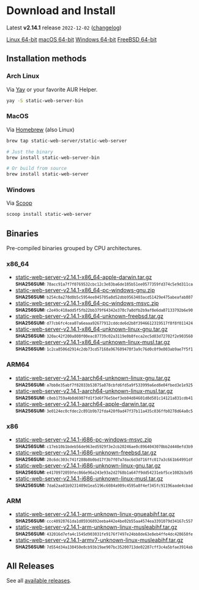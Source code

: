 # Download and Install

Latest **v2.14.1** release `2022-12-02` ([changelog](https://github.com/static-web-server/static-web-server/releases/tag/v2.14.1))

<div class="featured-downloads">

<a class="md-button md-button-sm" href="https://github.com/static-web-server/static-web-server/releases/download/v2.14.1/static-web-server-v2.14.1-x86_64-unknown-linux-gnu.tar.gz">Linux 64-bit</a> <a class="md-button md-button-sm" href="https://github.com/static-web-server/static-web-server/releases/download/v2.14.1/static-web-server-v2.14.1-x86_64-apple-darwin.tar.gz">macOS 64-bit</a>
<a class="md-button md-button-sm" href="https://github.com/static-web-server/static-web-server/releases/download/v2.14.1/static-web-server-v2.14.1-x86_64-pc-windows-msvc.zip">Windows 64-bit</a>
<a class="md-button md-button-sm" href="https://github.com/static-web-server/static-web-server/releases/download/v2.14.1/static-web-server-v2.14.1-x86_64-unknown-freebsd.tar.gz">FreeBSD 64-bit</a>

</div>

## Installation methods

### Arch Linux

Via [Yay](https://github.com/Jguer/yay) or your favorite AUR Helper.

```sh
yay -S static-web-server-bin
```

### MacOS

Via [Homebrew](https://brew.sh/) (also Linux)

```sh
brew tap static-web-server/static-web-server

# Just the binary
brew install static-web-server-bin

# Or build from source
brew install static-web-server
```

### Windows

Via [Scoop](https://scoop.sh/)

```powershell
scoop install static-web-server
```

## Binaries

Pre-compiled binaries grouped by CPU architectures.

### x86_64

- [static-web-server-v2.14.1-x86_64-apple-darwin.tar.gz](https://github.com/static-web-server/static-web-server/releases/download/v2.14.1/static-web-server-v2.14.1-x86_64-apple-darwin.tar.gz)<br>
<small>**SHA256SUM:** `78acc91a7f7f0769532cbc12c3e83ba6de185b51ee0577359fd374c5e9d311ca`</small>
- [static-web-server-v2.14.1-x86_64-pc-windows-gnu.zip](https://github.com/static-web-server/static-web-server/releases/download/v2.14.1/static-web-server-v2.14.1-x86_64-pc-windows-gnu.zip)<br>
<small>**SHA256SUM:** `b254c8a278d8b5c5954ee845705a8d52dbb9563403acd51429e475abeafab807`</small>
- [static-web-server-v2.14.1-x86_64-pc-windows-msvc.zip](https://github.com/static-web-server/static-web-server/releases/download/v2.14.1/static-web-server-v2.14.1-x86_64-pc-windows-msvc.zip)<br>
<small>**SHA256SUM:** `c2e49c418add5f5fb22bb379f64342e378c7a8dfb2b9af8e6da87133792b6e90`</small>
- [static-web-server-v2.14.1-x86_64-unknown-freebsd.tar.gz](https://github.com/static-web-server/static-web-server/releases/download/v2.14.1/static-web-server-v2.14.1-x86_64-unknown-freebsd.tar.gz)<br>
<small>**SHA256SUM:** `d77cb6fc4cea07a6eaaa92677912cddcde6d2b8f3946612319517f8f8f011424`</small>
- [static-web-server-v2.14.1-x86_64-unknown-linux-gnu.tar.gz](https://github.com/static-web-server/static-web-server/releases/download/v2.14.1/static-web-server-v2.14.1-x86_64-unknown-linux-gnu.tar.gz)<br>
<small>**SHA256SUM:** `320ac42f200a808f00eac87739c02a3119e0b8feca2ec5d03d72702f2e903560`</small>
- [static-web-server-v2.14.1-x86_64-unknown-linux-musl.tar.gz](https://github.com/static-web-server/static-web-server/releases/download/v2.14.1/static-web-server-v2.14.1-x86_64-unknown-linux-musl.tar.gz)<br>
<small>**SHA256SUM:** `1c2ca8506d2914c2db73cd57168a967609478f3a9c76d0c0f9e803ab9ae7f5f1`</small>

### ARM64

- [static-web-server-v2.14.1-aarch64-unknown-linux-gnu.tar.gz](https://github.com/static-web-server/static-web-server/releases/download/v2.14.1/static-web-server-v2.14.1-aarch64-unknown-linux-gnu.tar.gz)<br>
<small>**SHA256SUM:** `a7bb8e35abf7f82033b53875a078cbfd6fd5a9f533999a6ed8e04fbed3e1e925`</small>
- [static-web-server-v2.14.1-aarch64-unknown-linux-musl.tar.gz](https://github.com/static-web-server/static-web-server/releases/download/v2.14.1/static-web-server-v2.14.1-aarch64-unknown-linux-musl.tar.gz)<br>
<small>**SHA256SUM:** `c8eb1759a4b8d6987fd1f3d6f76e5bef3eb04d84601d8d501c14121a831cdb41`</small>
- [static-web-server-v2.14.1-aarch64-apple-darwin.tar.gz](https://github.com/static-web-server/static-web-server/releases/download/v2.14.1/static-web-server-v2.14.1-aarch64-apple-darwin.tar.gz)<br>
<small>**SHA256SUM:** `3e0124ec0cfdec2c891b9b72fda420f0ad47f37b11a435c036ffb0278d64a0c5`</small>

### x86

- [static-web-server-v2.14.1-i686-pc-windows-msvc.zip](https://github.com/static-web-server/static-web-server/releases/download/v2.14.1/static-web-server-v2.14.1-i686-pc-windows-msvc.zip)<br>
<small>**SHA256SUM:** `c17eb10b1bdeb56de963ed5929f3e2cb20246ae0c8964043070bb2d440efd3b9`</small>
- [static-web-server-v2.14.1-i686-unknown-freebsd.tar.gz](https://github.com/static-web-server/static-web-server/releases/download/v2.14.1/static-web-server-v2.14.1-i686-unknown-freebsd.tar.gz)<br>
<small>**SHA256SUM:** `28c6dc303c741f288b8b0bd17f3b7f07a7dac6d3d716ffc017a3c661b64991df`</small>
- [static-web-server-v2.14.1-i686-unknown-linux-gnu.tar.gz](https://github.com/static-web-server/static-web-server/releases/download/v2.14.1/static-web-server-v2.14.1-i686-unknown-linux-gnu.tar.gz)<br>
<small>**SHA256SUM:** `e4170972059fec866e96a243e93a2d2768b1a647f9dd54231ebf5ce1082b3a95`</small>
- [static-web-server-v2.14.1-i686-unknown-linux-musl.tar.gz](https://github.com/static-web-server/static-web-server/releases/download/v2.14.1/static-web-server-v2.14.1-i686-unknown-linux-musl.tar.gz)<br>
<small>**SHA256SUM:** `7da62aa01b9231409d1ea5196c6084a909c4595a8f4ef345fc91196aade4cbad`</small>

### ARM

- [static-web-server-v2.14.1-arm-unknown-linux-gnueabihf.tar.gz](https://github.com/static-web-server/static-web-server/releases/download/v2.14.1/static-web-server-v2.14.1-arm-unknown-linux-gnueabihf.tar.gz)<br>
<small>**SHA256SUM:** `ccc48928761da1d85936892eeba442e4be02b55aa4574ea3391079d34167c557`</small>
- [static-web-server-v2.14.1-arm-unknown-linux-musleabihf.tar.gz](https://github.com/static-web-server/static-web-server/releases/download/v2.14.1/static-web-server-v2.14.1-arm-unknown-linux-musleabihf.tar.gz)<br>
<small>**SHA256SUM:** `432016d7efa4c1545d903031fe9176f7497e24bb8de63e8eb4ffe4dc428650fe`</small>
- [static-web-server-v2.14.1-armv7-unknown-linux-musleabihf.tar.gz](https://github.com/static-web-server/static-web-server/releases/download/v2.14.1/static-web-server-v2.14.1-armv7-unknown-linux-musleabihf.tar.gz)<br>
<small>**SHA256SUM:** `7d554d34a138450e8cb93b19ae907bc35200713de02287cff3c4a5bfae3914ab`</small>

## All Releases

See all [available releases](https://github.com/static-web-server/static-web-server/releases).
